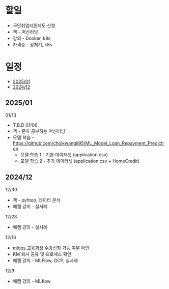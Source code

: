 
# 할일
- 극민취업지원제도 신청
- 책 - 머신러닝
- 강의 - Docker, k8s
- 자격증 - 정처기, k8s
  
# 일정
- [2025/01](2025/01)
- [2024/12](2024/12)
## 2025/01
01/13
- T.B.D
01/06
- 책 - 혼자 공부하는 머신러닝
- 모델 학습 - https://github.com/choikwangil95/ML_Model_Loan_Repayment_Prediction
  - 모델 학습 1 - 기본 데이터셋 (application.csv)
  - 모델 학습 2 - 추가 데이터셋 (application.csv + HomeCredit)
## 2024/12

12/30
- 책 - pyhton, 데이터 분석
- 패캠 강의 - 실사례

12/23
- 패캠 강의 - 실사례

12/16
- [mlops 교육과정](https://hrd.work24.go.kr/hrdp/co/pcobo/PCOBO0100P.do?tracseId=AIG20240000458997&tracseTme=2&crseTracseSe=C0061&trainstCstmrId=500020048219&tracseReqstsCd=undefined&cstmConsTme=undefined#) 수강신청 가능 여부 확인
- KM 퇴사 공유 및 프로세스 확인
- 패캠 강의 - MLFlow, GCP, 실사례

12/9
- 패캠 강의 - MLflow
  
